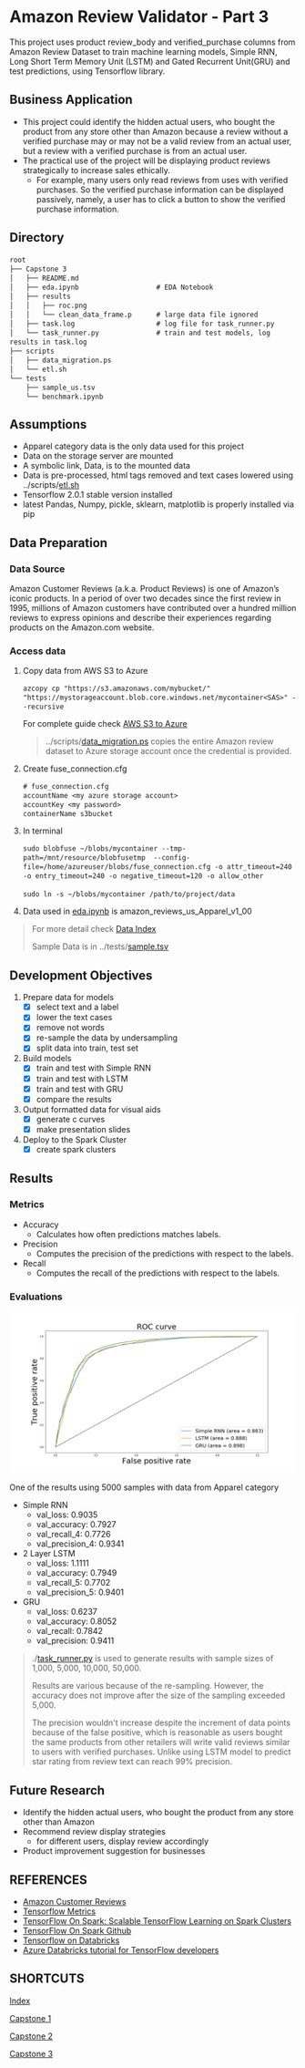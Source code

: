 # Amazon Review Validator - Part 3
This project uses product review_body and verified_purchase columns from Amazon Review Dataset to train machine learning models, Simple RNN, Long Short Term Memory Unit (LSTM) and Gated Recurrent Unit(GRU) and test predictions, using Tensorflow library. 

## Business Application
- This project could identify the hidden actual users, who bought the product from any store other than Amazon because a review without a verified purchase may or may not be a valid review from an actual user, but a review with a verified purchase is from an actual user. 
- The practical use of the project will be displaying product reviews strategically to increase sales ethically. 
    - For example, many users only read reviews from uses with verified purchases. So the verified purchase information can be displayed passively, namely, a user has to click a button to show the verified purchase information. 
    
## Directory
```
root
├── Capstone 3
│   ├── README.md
│   ├── eda.ipynb                   # EDA Notebook
│   ├── results                     
│   │   ├── roc.png
│   │   └── clean_data_frame.p      # large data file ignored
│   ├── task.log                    # log file for task_runner.py
│   └── task_runner.py              # train and test models, log results in task.log 
├── scripts
│   ├── data_migration.ps
│   └── etl.sh
└── tests
    ├── sample_us.tsv
    └── benchmark.ipynb
```
## Assumptions
- Apparel category data is the only data used for this project
- Data on the storage server are mounted
- A symbolic link, Data, is to the mounted data
- Data is pre-processed, html tags removed and text cases lowered using ../scripts/[etl.sh](https://github.com/0xd5dc/amazon-review-validator/blob/master/scripts/etl.sh)
- Tensorflow 2.0.1 stable version installed
- latest Pandas, Numpy, pickle, sklearn, matplotlib is properly installed via pip

## Data Preparation
### Data Source
Amazon Customer Reviews (a.k.a. Product Reviews) is one of Amazon’s iconic products. In a period of over two decades since the first review in 1995, millions of Amazon customers have contributed over a hundred million reviews to express opinions and describe their experiences regarding products on the Amazon.com website. 

### Access data 
1. Copy data from AWS S3 to Azure 
    ```
    azcopy cp "https://s3.amazonaws.com/mybucket/" "https://mystorageaccount.blob.core.windows.net/mycontainer<SAS>" --recursive
    ```
    For complete guide check [AWS S3 to Azure](https://azure.microsoft.com/en-us/blog/move-your-data-from-aws-s3-to-azure-storage-using-azcopy/)
    > ../scripts/[data_migration.ps](https://github.com/0xd5dc/amazon-review-validator/blob/master/scripts/data_migration.ps) copies the entire Amazon review dataset to Azure storage account once the credential is provided.
2.  Create fuse_connection.cfg
    ```
    # fuse_connection.cfg
    accountName <my azure storage account>
    accountKey <my password>
    containerName s3bucket
    ```

3.  In terminal
    ```
    sudo blobfuse ~/blobs/mycontainer --tmp-path=/mnt/resource/blobfusetmp  --config-file=/home/azureuser/blobs/fuse_connection.cfg -o attr_timeout=240 -o entry_timeout=240 -o negative_timeout=120 -o allow_other
    
    sudo ln -s ~/blobs/mycontainer /path/to/project/data
    ```

4. Data used in [eda.ipynb](eda.ipynb) is amazon_reviews_us_Apparel_v1_00 
> For more detail check [Data Index](https://s3.amazonaws.com/amazon-reviews-pds/tsv/index.txt)
>
> Sample Data is in ../tests/[sample.tsv](https://github.com/0xd5dc/amazon-review-validator/blob/master/tests/sample_us.tsv)
## Development Objectives
1. Prepare data for models
    - [x] select text and a label
    - [x] lower the text cases
    - [x] remove not words
    - [x] re-sample the data by undersampling
    - [x] split data into train, test set
2. Build models
    - [x] train and test with Simple RNN
    - [x] train and test with LSTM
    - [x] train and test with GRU
    - [x] compare the results
3. Output formatted data for visual aids
    - [x] generate c curves
    - [x] make presentation slides
4. Deploy to the Spark Cluster
    - [x] create spark clusters
    
## Results
### Metrics
- Accuracy
    - Calculates how often predictions matches labels.
- Precision
    - Computes the precision of the predictions with respect to the labels.
- Recall
    - Computes the recall of the predictions with respect to the labels.

### Evaluations
![ROC](results/roc2.png)

One of the results using 5000 samples with data from Apparel category

- Simple RNN
    - val_loss: 0.9035 
    - val_accuracy: 0.7927 
    - val_recall_4: 0.7726 
    - val_precision_4: 0.9341
- 2 Layer LSTM
    - val_loss: 1.1111 
    - val_accuracy: 0.7949 
    - val_recall_5: 0.7702 
    - val_precision_5: 0.9401
- GRU
    - val_loss: 0.6237 
    - val_accuracy: 0.8052 
    - val_recall: 0.7842 
    - val_precision: 0.9411
    
> ./[task_runner.py](task_runner.py) is used to generate results with sample sizes of 1,000, 5,000, 10,000, 50,000.
>
>Results are various because of the re-sampling. However, the accuracy does not improve after the size of the sampling exceeded 5,000.
>
>The precision wouldn't increase despite the increment of data points because of the false positive, which is reasonable as users bought the same products from other retailers will write valid reviews similar to users with verified purchases. Unlike using LSTM model to predict star rating from review text can reach 99% precision.
## Future Research
- Identify the hidden actual users, who bought the product from any store other than Amazon
- Recommend review display strategies
    - for different users, display review accordingly
- Product improvement suggestion for businesses

## REFERENCES
- [Amazon Customer Reviews](https://s3.amazonaws.com/amazon-reviews-pds/readme.html)
- [Tensorflow Metrics](https://www.tensorflow.org/api_docs/python/tf/keras/metrics)
- [TensorFlow On Spark: Scalable TensorFlow Learning on Spark Clusters](https://databricks.com/session/tensorflow-on-spark-scalable-tensorflow-learning-on-spark-clusters)
- [TensorFlow On Spark Github](https://github.com/yahoo/TensorFlowOnSpark)
- [Tensorflow on Databricks](https://docs.databricks.com/applications/deep-learning/single-node-training/tensorflow.html)
- [Azure Databricks tutorial for TensorFlow developers](https://tsmatz.wordpress.com/2018/05/09/databricks-tensorflowonspark-example/)
## SHORTCUTS
[Index](https://github.com/0xd5dc/amazon-review-validator/)

[Capstone 1](https://github.com/0xd5dc/amazon-review-validator/blob/master/Capstone%201/README.md)

[Capstone 2](https://github.com/0xd5dc/amazon-review-validator/blob/master/Capstone%202/README.md)

[Capstone 3](https://github.com/0xd5dc/amazon-review-validator/blob/master/Capstone%203/README.md)
